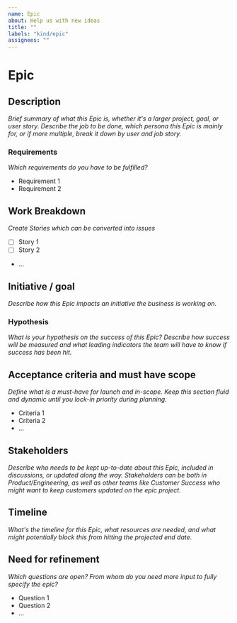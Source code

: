 ```yaml
---
name: Epic
about: Help us with new ideas
title: ""
labels: "kind/epic"
assignees: ""
---
```


# Epic

## Description

_Brief summary of what this Epic is, whether it's a larger project, goal, or user story. Describe the job to be done, which persona this Epic is mainly for, or if more multiple, break it down by user and job story._

### Requirements

_Which requirements do you have to be fulfilled?_

- Requirement 1
- Requirement 2

## Work Breakdown

_Create Stories which can be converted into issues_

- [ ] Story 1
- [ ] Story 2
- ...

## Initiative / goal

_Describe how this Epic impacts an initiative the business is working on._

### Hypothesis

_What is your hypothesis on the success of this Epic? Describe how success will be measured and what leading indicators the team will have to know if success has been hit._

## Acceptance criteria and must have scope

_Define what is a must-have for launch and in-scope. Keep this section fluid and dynamic until you lock-in priority during planning._

- Criteria 1
- Criteria 2
- ...

## Stakeholders

_Describe who needs to be kept up-to-date about this Epic, included in discussions, or updated along the way. Stakeholders can be both in Product/Engineering, as well as other teams like Customer Success who might want to keep customers updated on the epic project._

## Timeline

_What's the timeline for this Epic, what resources are needed, and what might potentially block this from hitting the projected end date._

## Need for refinement

_Which questions are open? From whom do you need more input to fully specify the epic?_

- Question 1
- Question 2
- ...
